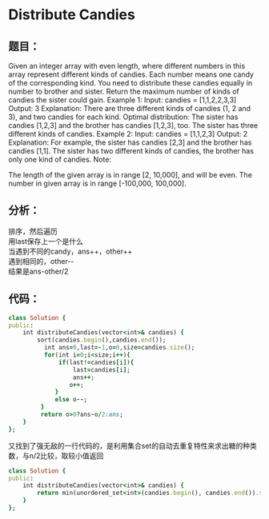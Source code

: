 # Distribute Candies
## 题目：
Given an integer array with even length, where different numbers in this array represent different kinds of candies. Each number means one candy of the corresponding kind. You need to distribute these candies equally in number to brother and sister. Return the maximum number of kinds of candies the sister could gain.
Example 1:
Input: candies = [1,1,2,2,3,3]
Output: 3
Explanation:
There are three different kinds of candies (1, 2 and 3), and two candies for each kind.
Optimal distribution: The sister has candies [1,2,3] and the brother has candies [1,2,3], too. 
The sister has three different kinds of candies. 
Example 2:
Input: candies = [1,1,2,3]
Output: 2
Explanation: For example, the sister has candies [2,3] and the brother has candies [1,1]. 
The sister has two different kinds of candies, the brother has only one kind of candies. 
Note:

The length of the given array is in range [2, 10,000], and will be even.
The number in given array is in range [-100,000, 100,000].

## 分析：
排序，然后遍历<br>
用last保存上一个是什么<br>
当遇到不同的candy，ans++，other++<br>
遇到相同的，other--<br>
结果是ans-other/2<br>
## 代码：
```ruby
class Solution {
public:
    int distributeCandies(vector<int>& candies) {
        sort(candies.begin(),candies.end());
          int ans=0,last=-1,o=0,size=candies.size();
          for(int i=0;i<size;i++){
              if(last!=candies[i]){
                  last=candies[i];
                  ans++;
                 o++;
             }
             else o--;
         }
         return o>0?ans-o/2:ans;
    }
};
```
又找到了强无敌的一行代码的，是利用集合set的自动去重复特性来求出糖的种类数，与n/2比较，取较小值返回<br>
```ruby
class Solution {
public:
    int distributeCandies(vector<int>& candies) {
        return min(unordered_set<int>(candies.begin(), candies.end()).size(), candies.size() / 2);
    }
};
